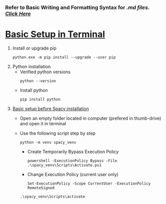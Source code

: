### Refer to Basic Writing and Formatting Syntax for *.md files. [Click Here](https://docs.github.com/en/get-started/writing-on-github/getting-started-with-writing-and-formatting-on-github/basic-writing-and-formatting-syntax)*

# [Basic Setup in Terminal](https://blog.bolajiayodeji.com/how-to-deploy-a-machine-learning-model-to-the-web)
1. Install or upgrade pip
    ```
    python.exe -m pip install --upgrade --user pip
    ```
2. Python installation
    - Verified python versions
        ```
        python --version
        ```
    - Install python
        ```
        pip install python
        ```
3. [Basic setup before Spacy installation](https://www.youtube.com/watch?v=Or5r9gg-bns)
    - Open an empty folder located in computer (prefered in thumb-drive) and open it in terminal
    - Use the following script step by step
        ```
        python -m venv spacy_venv
        ```

        * Create Temporarily Bypass Execution Policy
            ```
            powershell -ExecutionPolicy Bypass -File .\spacy_venv\Scripts\Activate.ps1
            ```

        * Change Execution Policy (current user only)
            ```
            Set-ExecutionPolicy -Scope CurrentUser -ExecutionPolicy RemoteSigned
            ```
            
        ```
        .\spacy_venv\Scripts\activate
        ```